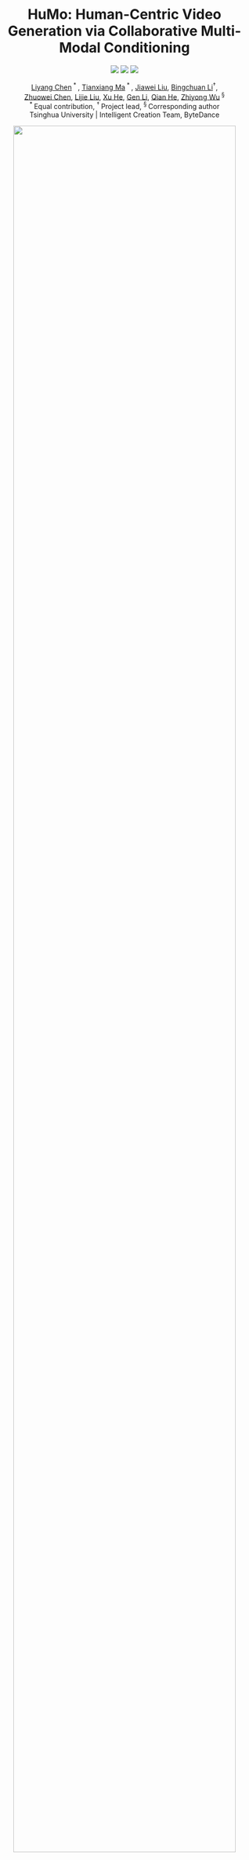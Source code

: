 <div align="center">
<h1> HuMo: Human-Centric Video Generation via Collaborative Multi-Modal Conditioning </h1>

<a href="https://arxiv.org/abs/2509.08519"><img src="https://img.shields.io/badge/arXiv%20paper-2502.11079-b31b1b.svg"></a>
<a href="https://phantom-video.github.io/HuMo/"><img src="https://img.shields.io/badge/Project_page-More_visualizations-green"></a>
<a href="https://huggingface.co/bytedance-research/HuMo"><img src="https://img.shields.io/static/v1?label=%F0%9F%A4%97%20Hugging%20Face&message=Model&color=orange"></a>

[Liyang Chen](https://scholar.google.com/citations?user=jk6jWXgAAAAJ&hl)<sup> * </sup>, [Tianxiang Ma](https://tianxiangma.github.io/)<sup> * </sup>, [Jiawei Liu](https://scholar.google.com/citations?user=X21Fz-EAAAAJ), [Bingchuan Li](https://scholar.google.com/citations?user=ac5Se6QAAAAJ)<sup>&dagger;</sup>, <br>[Zhuowei Chen](https://scholar.google.com/citations?user=ow1jGJkAAAAJ), [Lijie Liu](https://liulj13.github.io/), [Xu He](https://scholar.google.com/citations?user=KMrFk2MAAAAJ&hl), [Gen Li](https://scholar.google.com/citations?user=wqA7EIoAAAAJ), [Qian He](https://scholar.google.com/citations?user=9rWWCgUAAAAJ), [Zhiyong Wu](https://scholar.google.com/citations?user=7Xl6KdkAAAAJ)<sup> § </sup><br>
<sup> * </sup>Equal contribution, <sup> &dagger; </sup>Project lead, <sup> § </sup>Corresponding author  
Tsinghua University | Intelligent Creation Team, ByteDance

</div>

<p align="center">
<img src="assets/teaser.png" width=95%>
<p>

## ✨ Key Features
HuMo is a unified, human-centric video generation framework designed to produce high-quality, fine-grained, and controllable human videos from multimodal inputs—including text, images, and audio. It supports strong text prompt following, consistent subject preservation, synchronized audio-driven motion.

> - **​​VideoGen from Text-Image**​​ - Customize character appearance, clothing, makeup, props, and scenes using text prompts combined with reference images.
> - **​​VideoGen from Text-Audio**​​ - Generate audio-synchronized videos solely from text and audio inputs, removing the need for image references and enabling greater creative freedom.
> - **​​VideoGen from Text-Image-Audio**​​ - Achieve the higher level of customization and control by combining text, image, and audio guidance.

## 📑 Todo List
- [x] Release Paper
- [x] Checkpoint of HuMo-17B
- [x] Inference Codes
  - [ ] Text-Image Input
  - [x] Text-Audio Input
  - [x] Text-Image-Audio Input
- [x] Multi-GPU Inference
- [ ] Prompts to Generate Demo of ***Faceless Thrones***
- [ ] Checkpoint of HuMo-1.7B
- [ ] Training Data

## ⚡️ Quickstart

### Installation
```
conda create -n humo python=3.11
conda activate humo
pip install torch==2.5.1 torchvision==0.20.1 torchaudio==2.5.1 --index-url https://download.pytorch.org/whl/cu124
pip install flash_attn==2.6.3
pip install -r requirements.txt
conda install -c conda-forge ffmpeg
```

### Model Preparation
| Models       | Download Link                                                                                                                                           |    Notes                      |
|--------------|---------------------------------------------------------------------------------------------------------------------------------------------------------|-------------------------------|
| HuMo-17B      | 🤗 [Huggingface](https://huggingface.co/bytedance-research/HuMo/tree/main)   | Release before September 15
| HuMo-1.7B | 🤗 [Huggingface](https://huggingface.co/bytedance-research/HuMo/tree/main) | To be released soon
| Wan-2.1 | 🤗 [Huggingface](https://huggingface.co/Wan-AI/Wan2.1-T2V-1.3B) | VAE & Text encoder
| Whisper-large-v3 |      🤗 [Huggingface](https://huggingface.co/openai/whisper-large-v3)          | Audio encoder
| Audio separator |      🤗 [Huggingface](https://huggingface.co/huangjackson/Kim_Vocal_2)          | Remove background noise (optional)

Download models using huggingface-cli:
``` sh
huggingface-cli download Wan-AI/Wan2.1-T2V-1.3B --local-dir ./weights/Wan2.1-T2V-1.3B
huggingface-cli download bytedance-research/HuMo --local-dir ./weights/HuMo
huggingface-cli download openai/whisper-large-v3 --local-dir ./weights/whisper-large-v3
huggingface-cli download huangjackson/Kim_Vocal_2 --local-dir ./weights/audio_separator
```

### Run Multimodal-Condition-to-Video Generation

Our model is compatible with both 480P and 720P resolutions. 720P inference will achieve much better quality.
> Some tips
> - Please prepare your text, reference images and audio as described in [test_case.json](./examples/test_case.json).
> - We support Multi-GPU inference using FSDP + Sequence Parallel.
> - ​The model is trained on 97-frame videos at 25 FPS. Generating video longer than 97 frames may degrade the performance. We will provide a new checkpoint for longer generation.

#### Configure HuMo

HuMo’s behavior and output can be customized by modifying [generate.yaml](humo/configs/inference/generate.yaml) configuration file.  
The following parameters control generation length, video resolution, and how text, image, and audio inputs are balanced:

```yaml
generation:
  frames: <int>                 # Number of frames for the generated video.
  scale_a: <float>              # Strength of audio guidance. Higher = better audio-motion sync.
  scale_t: <float>              # Strength of text guidance. Higher = better adherence to text prompts.
  mode: "TA"                    # Input mode: "TA" for text+audio; "TIA" for text+image+audio.
  height: 720                   # Video height (e.g., 720 or 480).
  width: 1280                   # Video width (e.g., 1280 or 832).

diffusion:
  timesteps:
    sampling:
      steps: 50                 # Number of denoising steps. Lower (30–40) = faster generation.
```

#### 1. Text-Audio Input

``` sh
bash infer_ta.sh
```

#### 2. Text-Image-Audio Input

``` sh
bash infer_tia.sh
```

## Acknowledgements
Our work builds upon and is greatly inspired by several outstanding open-source projects, including [Phantom](https://github.com/Phantom-video/Phantom), [SeedVR](https://github.com/IceClear/SeedVR?tab=readme-ov-file), [MEMO](https://github.com/memoavatar/memo), [Hallo3](https://github.com/fudan-generative-vision/hallo3), [OpenHumanVid](https://github.com/fudan-generative-vision/OpenHumanVid), and [Whisper](https://github.com/openai/whisper). We sincerely thank the authors and contributors of these projects for generously sharing their excellent codes and ideas.

## ⭐ Citation

If HuMo is helpful, please help to ⭐ the repo.

If you find this project useful for your research, please consider citing our [paper](https://arxiv.org/abs/2509.08519).

### BibTeX
```bibtex
@misc{chen2025humo,
      title={HuMo: Human-Centric Video Generation via Collaborative Multi-Modal Conditioning}, 
      author={Liyang Chen and Tianxiang Ma and Jiawei Liu and Bingchuan Li and Zhuowei Chen and Lijie Liu and Xu He and Gen Li and Qian He and Zhiyong Wu},
      year={2025},
      eprint={2509.08519},
      archivePrefix={arXiv},
      primaryClass={cs.CV},
      url={https://arxiv.org/abs/2509.08519}, 
}
```

## 📧 Contact
If you have any comments or questions regarding this open-source project, please open a new issue or contact [Liyang Chen](lyangchen@outlook.com) and [Tianxiang Ma](https://tianxiangma.github.io/).